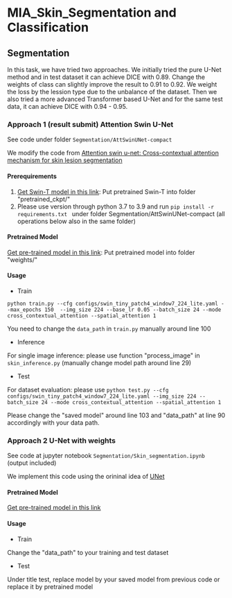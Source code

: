 # MIA_Skin_Segmentation and Classification
## Segmentation
In this task, we have tried two approaches. We initially tried the pure U-Net method and in test dataset it can achieve DICE with 0.89. Change the weights of class can slightly improve the result to 0.91 to 0.92. We weight the loss by the lession type due to the unbalance of the dataset. Then we also tried a more advanced Transformer based U-Net and for the same test data, it can achieve DICE with 0.94 - 0.95.
### Approach 1 (result submit) Attention Swin U-Net 
See code under folder `Segmentation/AttSwinUNet-compact`

We modify the code from [Attention swin u-net: Cross-contextual attention mechanism for skin lesion segmentation](https://github.com/NITR098/AttSwinUNet)
#### Prerequirements
1. [Get Swin-T model in this link](https://drive.google.com/drive/folders/1UC3XOoezeum0uck4KBVGa8osahs6rKUY?usp=sharing): Put pretrained Swin-T into folder "pretrained_ckpt/"
2. Please use version through python 3.7 to 3.9 and run `pip install -r requirements.txt ` under folder Segmentation/AttSwinUNet-compact (all operations below also in the same folder)
#### Pretrained Model 
[Get pre-trained model in this link](https://drive.google.com/file/d/1TwhAiZyHHk0baNs9kBFfv7JKG6dTnBCa/view?usp=sharing): Put pretrained model into folder "weights/"
#### Usage
* Train
  
`python train.py --cfg configs/swin_tiny_patch4_window7_224_lite.yaml --max_epochs 150  --img_size 224 --base_lr 0.05 --batch_size 24 --mode cross_contextual_attention --spatial_attention 1`

You need to change the `data_path` in `train.py` manually around line 100
* Inference
  
For single image inference: please use function "process_image" in `skin_inference.py` (manually change model path around line 29)
* Test
  
For dataset evaluation: please use 
`python test.py --cfg configs/swin_tiny_patch4_window7_224_lite.yaml --img_size 224 --batch_size 24 --mode
cross_contextual_attention --spatial_attention 1`

Please change the "saved model" around line 103 and "data_path" at line 90 accordingly with your data path.

### Approach 2 U-Net with weights
See code at jupyter notebook `Segmentation/Skin_segmentation.ipynb` (output included)

We implement this code using the orininal idea of [UNet](https://link.springer.com/chapter/10.1007/978-3-319-24574-4_28) 
#### Pretrained Model
[Get pre-trained model in this link](https://drive.google.com/file/d/14d3liRrutreSOg0VKl25Kzd0yPbsAPcz/view?usp=sharing)
#### Usage
* Train
  
Change the "data_path" to your training and test dataset
* Test

Under title test, replace model by your saved model from previous code or replace it by pretrained model
 
